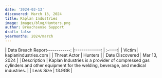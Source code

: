 ```yaml
---
date: '2024-03-13'
discovered: March 13, 2024
title: Kaplan Industries
image: images/blog/Hunters.png
author: Breachsense Support
draft: false
yearmonths: 2024/march
---
```


| Data Breach Report------------:     |:-------------:    | :-----:|
| Victim      | kaplanindustries.com      | 
| Threat Actor      | Hunters      | 
| Date Discovered      | Mar 13, 2024      | 
| Description      | Kaplan Industries is a provider of compressed gas cylinders and other equipment for the welding, beverage, and medical industries.      | 
| Leak Size      | 13.9GB      | 

